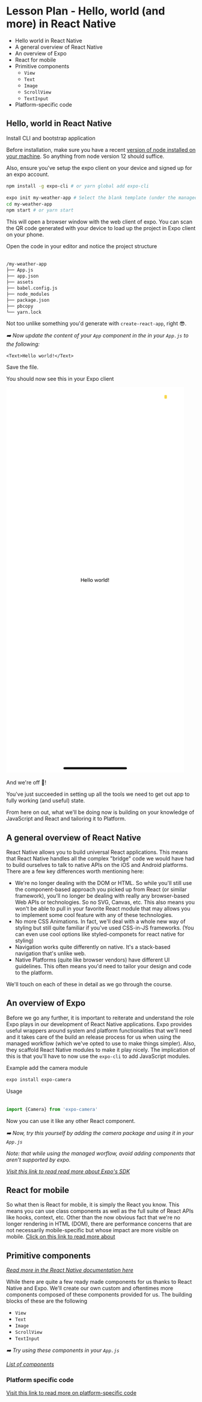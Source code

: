 # Lesson Plan - Hello, world (and more) in React Native

- Hello world in React Native
- A general overview of React Native
- An overview of Expo
- React for mobile
- Primitive components
  - `View`
  - `Text`
  - `Image`
  - `ScrollView`
  - `TextInput`
- Platform-specific code


## Hello, world in React Native

Install CLI and bootstrap application

Before installation, make sure you have a recent [version of node installed on your machine](https://nodejs.org/en/download/). So anything from node version 12 should suffice. 

Also, ensure you've setup the expo client on your device and signed up for an expo account.

```bash
npm install -g expo-cli # or yarn global add expo-cli
```

```bash
expo init my-weather-app # Select the blank template (under the managed workflow)
cd my-weather-app
npm start # or yarn start 
```

This will open a browser window with the web client of expo. You can scan the QR code generated with your device to load up the project in Expo client on your phone.


Open the code in your editor and notice the project structure

```

/my-weather-app
├── App.js
├── app.json
├── assets
├── babel.config.js
├── node_modules
├── package.json
├── pbcopy
└── yarn.lock
```

Not too unlike something you'd generate with `create-react-app`, right 😎. 

*➡️ Now update the content of your `App` component in the in your `App.js` to the following:*

```
<Text>Hello world!</Text>

```

Save the file.

You should now see this in your Expo client

![Hello world!](/week1/assets/hello-world.png)


And we're off 🚀!

You've just succeeded in setting up all the tools we need to get out app to fully working (and useful) state.

From here on out, what we'll be doing now is building on your knowledge of JavaScript and React and tailoring it to Platform.

## A general overview of React Native

React Native  allows you to build universal React applications. This means that React Native handles all the complex "bridge" code we would have had to build ourselves to talk to native APIs on the iOS and Android platforms. There are a few key differences worth mentioning here:

- We're no longer dealing with the DOM or HTML. So while you'll still use the component-based approach you picked up from React (or similar framework), you'll no longer be dealing with really any browser-based Web APIs or technologies. So no SVG, Canvas, etc. This also means you won't be able to pull in your favorite React module that may allows you to implement some cool feature with any of these technologies.
- No more CSS Animations. In fact, we'll deal with a whole new way of styling but still quite familiar if you've used CSS-in-JS frameworks. (You can even use cool options like styled-componets for react native for styling)
- Navigation works quite differently on native. It's a stack-based navigation that's unlike web. 
- Native Platforms (quite like browser vendors) have different UI guidelines. This often means you'd need to tailor your design and code to the platform.

We'll touch on each of these in detail as we go through the course. 

## An overview of Expo

Before we go any further, it is important to reiterate and understand the role Expo plays in our development of React Native applications. Expo provides useful wrappers around system and platform functionalities that we'll need and it takes care of the build an release process for us when using the managed workflow (which we've opted to use to make things simpler). Also, they scaffold React Native modules to make it play nicely. The implication of this is that you'll have to now use the `expo-cli` to add JavaScript modules.

Example add the camera module

```bash
expo install expo-camera

```

Usage

```js

import {Camera} from 'expo-camera'

```

Now you can use it like any other React component.

*➡️ Now, try this yourself by adding the camera package and using it in your `App.js`*


_Note: that while using the managed worflow, avoid adding components that aren't supported by expo._


*[Visit this link to read read more about Expo's SDK](https://docs.expo.io/versions/latest/)*

## React for mobile

So what then is React for mobile, it is simply the React you know. This means you can use class components as well as the full suite of React APIs like hooks, context, etc. Other than the now obvious fact that we're no longer rendering in HTML (DOM), there are performance concerns that are not necessarily mobile-specific but whose impact are more visible on mobile. [Click on this link to read more about](https://github.com/wix/react-native-crash-course/blob/master/docs/App.performance.md)

## Primitive components

*[Read more in the React Native documentation here](https://reactnative.dev/docs/intro-react-native-components)*

While there are quite a few ready made components for us thanks to React Native and Expo. We'll create our own custom and oftentimes more components composed of these components provided for us. The building blocks of these are the following

  - `View`
  - `Text`
  - `Image`
  - `ScrollView`
  - `TextInput`


*➡️ Try using these components in your `App.js`*


*[List of components](https://reactnative.dev/docs/components-and-apis)*

### Platform specific code

[Visit this link to read more on platform-specific code](https://reactnative.dev/docs/platform-specific-code)